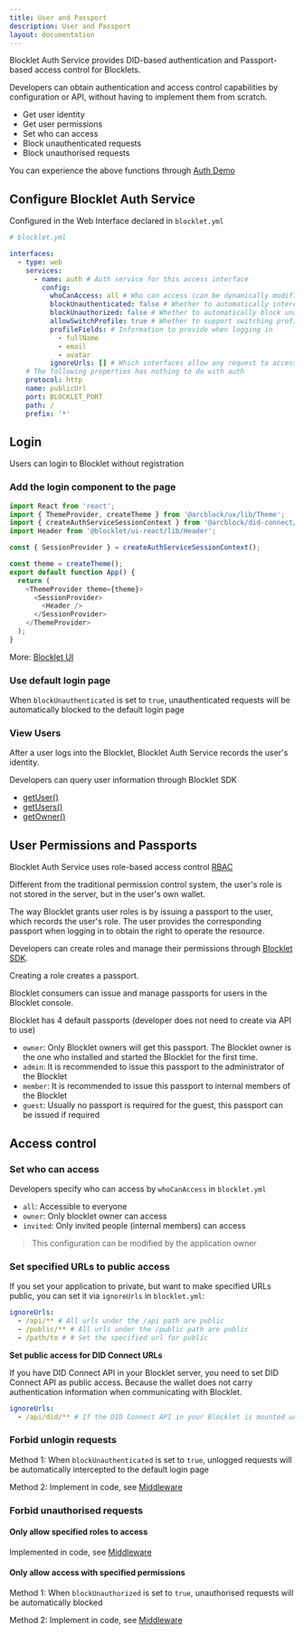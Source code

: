 ```yaml
---
title: User and Passport
description: User and Passport
layout: documentation
---
```


Blocklet Auth Service provides DID-based authentication and Passport-based access control for Blocklets.

Developers can obtain authentication and access control capabilities by configuration or API, without having to implement them from scratch.

- Get user identity
- Get user permissions
- Set who can access
- Block unauthenticated requests
- Block unauthorised requests

You can experience the above functions through [Auth Demo](/samples/auth-demo)

## Configure Blocklet Auth Service

Configured in the Web Interface declared in `blocklet.yml`

```yml
# blocklet.yml

interfaces:
  - type: web
    services:
      - name: auth # Auth service for this access interface
        config:
          whoCanAccess: all # Who can access (can be dynamically modified after the app is installed)
          blockUnauthenticated: false # Whether to automatically intercept unauthenticated requests and jump to the login page (default: false)
          blockUnauthorized: false # Whether to automatically block unauthorized requests (default: false)
          allowSwitchProfile: true # Whether to support switching profiles (default: true)
          profileFields: # Information to provide when logging in
            - fullName
            - email
            - avatar
          ignoreUrls: [] # Which interfaces allow any request to access
    # The following properties has nothing to do with auth
    protocol: http
    name: publicUrl
    port: BLOCKLET_PORT
    path: /
    prefix: '*'
```

## Login

Users can login to Blocklet without registration

### Add the login component to the page

```js
import React from 'react';
import { ThemeProvider, createTheme } from '@arcblock/ux/lib/Theme';
import { createAuthServiceSessionContext } from '@arcblock/did-connect/lib/Session';
import Header from '@blocklet/ui-react/lib/Header';

const { SessionProvider } = createAuthServiceSessionContext();

const theme = createTheme();
export default function App() {
  return (
    <ThemeProvider theme={theme}>
      <SessionProvider>
        <Header />
      </SessionProvider>
    </ThemeProvider>
  );
}
```

More: [Blocklet UI](/development/blocklet-ui-usage)

### Use default login page

When `blockUnauthenticated` is set to `true`, unauthenticated requests will be automatically blocked to the default login page

### View Users

After a user logs into the Blocklet, Blocklet Auth Service records the user's identity.

Developers can query user information through Blocklet SDK

- [getUser()](/reference/blocklet-sdk#getuser)
- [getUsers()](/reference/blocklet-sdk#getusers)
- [getOwner()](/reference/blocklet-sdk#getowner)

## User Permissions and Passports

Blocklet Auth Service uses role-based access control [RBAC](https://en.wikipedia.org/wiki/Role-based_access_control)

Different from the traditional permission control system, the user's role is not stored in the server, but in the user's own wallet.

The way Blocklet grants user roles is by issuing a passport to the user, which records the user's role. The user provides the corresponding passport when logging in to obtain the right to operate the resource.

Developers can create roles and manage their permissions through [Blocklet SDK](/reference/blocklet-sdk#auth).

Creating a role creates a passport.

Blocklet consumers can issue and manage passports for users in the Blocklet console.

Blocklet has 4 default passports (developer does not need to create via API to use)

- `owner`: Only Blocklet owners will get this passport. The Blocklet owner is the one who installed and started the Blocklet for the first time.
- `admin`: It is recommended to issue this passport to the administrator of the Blocklet
- `member`: It is recommended to issue this passport to internal members of the Blocklet
- `guest`: Usually no passport is required for the guest, this passport can be issued if required

## Access control

### Set who can access

Developers specify who can access by `whoCanAccess` in `blocklet.yml`

- `all`: Accessible to everyone
- `owner`: Only blocklet owner can access
- `invited`: Only invited people (internal members) can access

> This configuration can be modified by the application owner

### Set specified URLs to public access

If you set your application to private, but want to make specified URLs public, you can set it via `ignoreUrls` in `blocklet.yml`:

```yml
ignoreUrls:
  - /api/** # All urls under the /api path are public
  - /public/** # All urls under the /public path are public
  - /path/to # # Set the specified url for public
```

**Set public access for DID Connect URLs**

If you have DID Connect API in your Blocklet server, you need to set DID Connect API as public access. Because the wallet does not carry authentication information when communicating with Blocklet.

```yml
ignoreUrls:
  - /api/did/** # If the DID Connect API in your Blocklet is mounted under /api/did
```

### Forbid unlogin requests

Method 1: When `blockUnauthenticated` is set to `true`, unlogged requests will be automatically intercepted to the default login page

Method 2: Implement in code, see [Middleware](/reference/blocklet-sdk#middlewares)

### Forbid unauthorised requests

#### Only allow specified roles to access

Implemented in code, see [Middleware](/reference/blocklet-sdk#middlewares)

#### Only allow access with specified permissions

Method 1: When `blockUnauthorized` is set to `true`, unauthorised requests will be automatically blocked

Method 2: Implement in code, see [Middleware](/reference/blocklet-sdk#middlewares)
